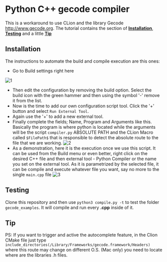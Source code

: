 # Python C++ gecode compiler
This is a workaround to use CLion and the library Gecode http://www.gecode.org.
The tutorial contains the section of **[Installation](#installation)**, **[Testing](#testing)** and a little **[Tip](#tip)**

## <a name="installation"><a/>Installation
The instructions to automate the build and compile execution are this ones:

- Go to Build settings right here

![1](https://i.imgur.com/Gwk08lC.png)
- Then edit the configuration by removing the build option. Select the build icon with the green hammer and then using 
the symbol '-' remove it from the list.
- Now is the time to add our own configuration script tool. Click the '+' button and select ``Run External Tool``.
- Again use the '+' to add a new external tool.
- Finally complete the fields; Name, Program and Arguments like this. Basically the program is where python
is located while the arguments will be the script ``compiler.py`` ABSOLUTE PATH and the CLion Macro called `$FilePath$` that is responsible
to detect the absolute route to the file that we are working. 
![2](https://i.imgur.com/GBGhgwM.png)
- As a demonstration, here it is the execution once we use this script. It can be used from the Build menu or even better, right click on the desired C++ file and then external tool - Python Compiler or the name you set on the external tool. As it is parametrized by the selected file, it can be compile and execute whatever file you want, say no more to the single `main.cpp` file
![3](https://i.imgur.com/2BRzpws.png)

## <a name="testing"><a/>Testing
Clone this repository and then use `python3 compile.py -t` to test the folder `gecode_examples`. It will compile and run every **.cpp** inside of it.
## <a name="tip"><a/>Tip

PS: If you want to trigger and active the autocomplete feature, in the Clion CMake file just type `include_directories(/Library/Frameworks/gecode.framework/Headers)` where this route may change on different O.S. (Mac only) you need to locate where are the libraries .h files. 